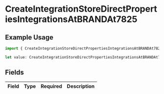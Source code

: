 # CreateIntegrationStoreDirectPropertiesIntegrationsAtBRANDAt7825

## Example Usage

```typescript
import { CreateIntegrationStoreDirectPropertiesIntegrationsAtBRANDAt7825 } from "@vercel/sdk/models/createintegrationstoredirectop.js";

let value: CreateIntegrationStoreDirectPropertiesIntegrationsAtBRANDAt7825 = {};
```

## Fields

| Field       | Type        | Required    | Description |
| ----------- | ----------- | ----------- | ----------- |
